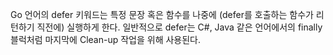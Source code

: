 Go 언어의 defer 키워드는 특정 문장 혹은 함수를 나중에 (defer를 호출하는 함수가 리턴하기 직전에) 실행하게 한다. 일반적으로 defer는 C#, Java 같은 언어에서의 finally 블럭처럼 마지막에 Clean-up 작업을 위해 사용된다.
